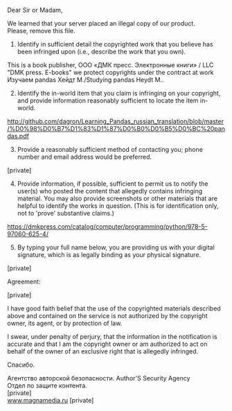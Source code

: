 Dear Sir or Madam,

We learned that your server placed an illegal copy of our product.  
Please, remove this file. 


1. Identify in sufficient detail the copyrighted work that you believe has been infringed upon (i.e., describe the work that you own).


This is a book publisher, ООО «ДМК пресс. Электронные книги» / LLC "DMK press. E-books" we protect copyrights under the contract at work Изучаем pandas Хейдт М./Studying pandas Heydt M..


2. Identify the in-world item that you claim is infringing on your copyright, and provide information reasonably sufficient to locate the item in-world.

http://github.com/dagron/Learning_Pandas_russian_translation/blob/master/%D0%98%D0%B7%D1%83%D1%87%D0%B0%D0%B5%D0%BC%20pandas.pdf




3. Provide a reasonably sufficient method of contacting you; phone number and email address would be preferred.

[private]


4. Provide information, if possible, sufficient to permit us to notify the user(s) who posted the content that allegedly contains infringing material. You may also provide screenshots or other materials that are helpful to identify the works in question. (This is for identification only, not to 'prove' substantive claims.)

https://dmkpress.com/catalog/computer/programming/python/978-5-97060-625-4/

5. By typing your full name below, you are providing us with your digital signature, which is as legally binding as your physical signature.

[private]

Agreement:

[private]


I have good faith belief that the use of the copyrighted materials described above and contained on the service is not authorized by the copyright owner, its agent, or by protection of law.

I swear, under penalty of perjury, that the information in the notification is accurate and that I am the copyright owner or am authorized to act on behalf of the owner of an exclusive right that is allegedly infringed.


Спасибо.

Агентство авторской безопасности. Author'S Security Agency  
Отдел по защите контента.  
[private]  
www.magnamedia.ru [private]
